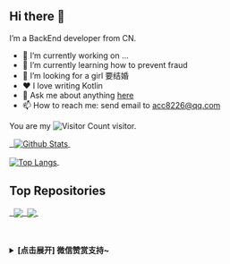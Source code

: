 ## Hi there 👋

I’m a BackEnd developer from CN.

- 🔭 I’m currently working on ...
- 🌱 I’m currently learning how to prevent fraud
- 🤔 I’m looking for a girl 要结婚
- ❤️ I love writing Kotlin
- 💬 Ask me about anything [here](https://github.com/acc8226/acc8226/issues)
- 📫 How to reach me: send email to acc8226@qq.com

<!-- 统计访问次数 -->
You are my ![Visitor Count](https://profile-counter.glitch.me/acc8226/count.svg) visitor.
<br/>

<!-- 常用语言占比统计（紧凑） -->
<a href="https://github.com/anuraghazra/github-readme-stats"> 
  <img align="center" src="https://github-readme-stats.vercel.app/api?username=acc8226&hide=prs&count_private=true&show_icons=true&theme=material-palenight" alt="Github Stats" width="480" height="170" /> 
</a>
<!-- 仓库状态统计 -->
<a href="https://github.com/anuraghazra/github-readme-stats">
  <img align="center" src="https://github-readme-stats.vercel.app/api/top-langs/?username=acc8226&layout=compact&theme=material-palenight" alt="Top Langs" height="168" /> 
</a>
<br/>

## Top Repositories

<a href="https://github.com/acc8226/jiejian"> 
  <img align="center" src="https://github-readme-stats.vercel.app/api/pin/?username=acc8226&repo=jiejian&theme=material-palenight" /> 
</a>
<a href="https://github.com/acc8226/bing-wallpaper-by-kotlin">
  <img align="center" src="https://github-readme-stats.vercel.app/api/pin/?username=acc8226&repo=bing-wallpaper-by-kotlin&theme=material-palenight" /> 
</a>

<br />
<br />

<details>
  <summary><strong>[点击展开] 微信赞赏支持~</strong></summary>
  <br /><img align="center" src="./needYou.png" /> 
</details>
